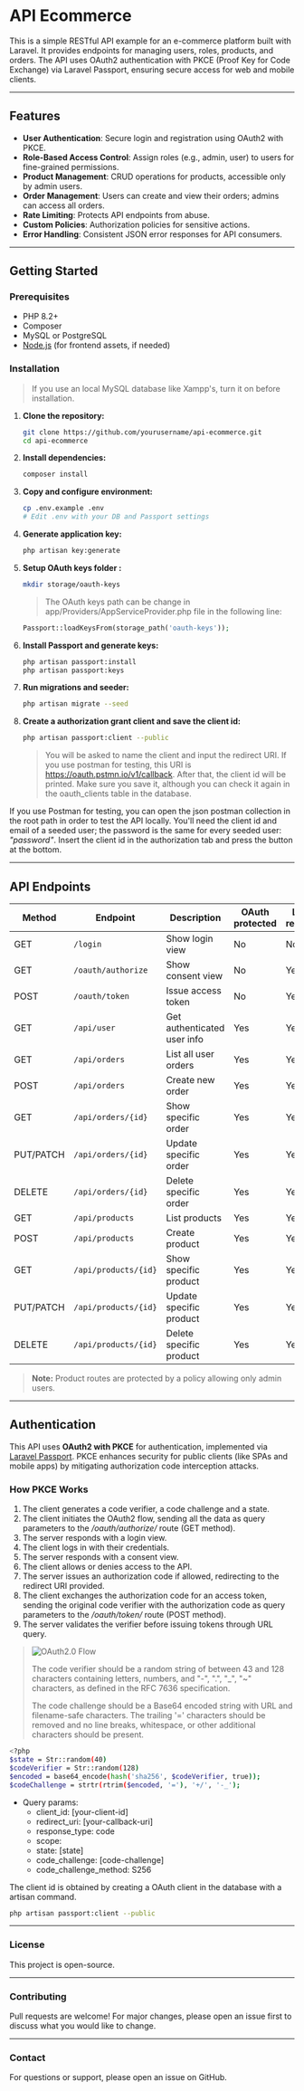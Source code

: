 # API Ecommerce

This is a simple RESTful API example for an e-commerce platform built with Laravel. It provides endpoints for managing users, roles, products, and orders. The API uses OAuth2 authentication with PKCE (Proof Key for Code Exchange) via Laravel Passport, ensuring secure access for web and mobile clients.

---

## Features

- **User Authentication**: Secure login and registration using OAuth2 with PKCE.
- **Role-Based Access Control**: Assign roles (e.g., admin, user) to users for fine-grained permissions.
- **Product Management**: CRUD operations for products, accessible only by admin users.
- **Order Management**: Users can create and view their orders; admins can access all orders.
- **Rate Limiting**: Protects API endpoints from abuse.
- **Custom Policies**: Authorization policies for sensitive actions.
- **Error Handling**: Consistent JSON error responses for API consumers.

---

## Getting Started

### Prerequisites

- PHP 8.2+
- Composer
- MySQL or PostgreSQL
- [Node.js](https://nodejs.org/) (for frontend assets, if needed)

### Installation

>If you use an local MySQL database like Xampp's, turn it on before installation.

1. **Clone the repository:**
   ```sh
   git clone https://github.com/yourusername/api-ecommerce.git
   cd api-ecommerce
   ```

2. **Install dependencies:**
   ```sh
   composer install
   ```

3. **Copy and configure environment:**
   ```sh
   cp .env.example .env
   # Edit .env with your DB and Passport settings
   ```

4. **Generate application key:**
   ```sh
   php artisan key:generate
   ```

5. **Setup OAuth keys folder :**
   ```sh
   mkdir storage/oauth-keys
   ```
   >The OAuth keys path can be change in app/Providers/AppServiceProvider.php file in the following line:
   ```php
   Passport::loadKeysFrom(storage_path('oauth-keys'));
   ```

6. **Install Passport and generate keys:**
   ```sh
   php artisan passport:install
   php artisan passport:keys
   ```
   
7. **Run migrations and seeder:**
   ```sh
   php artisan migrate --seed
   ```

8. **Create a authorization grant client and save the client id:**
   ```sh
   php artisan passport:client --public
   ```
   >You will be asked to name the client and input the redirect URI. If you use postman for testing, this URI is https://oauth.pstmn.io/v1/callback. 
   >After that, the client id will be printed. Make sure you save it, although you can check it again in the oauth_clients table in the database.
   
If you use Postman for testing, you can open the json postman collection in the root path in order to test the API locally. You'll need the client id and email of a seeded user; the password is the same for every seeded user: _"password"_. Insert the client id in the authorization tab and press the button at the bottom.
    
---

## API Endpoints

| Method | Endpoint            | Description                        | OAuth protected | Login required | Role         |
|--------|---------------------|------------------------------------|-----------------|----------------|--------------|
| GET    | `/login`            | Show login view                    | No              | No             | Any          |
| GET    | `/oauth/authorize`  | Show consent view                  | No              | Yes            | Any          |
| POST   | `/oauth/token`      | Issue access token                 | No              | Yes            | Any          |
| GET    | `/api/user`         | Get authenticated user info        | Yes             | Yes            | Any          |
| GET    | `/api/orders`       | List all user orders               | Yes             | Yes            | User/Admin   |
| POST   | `/api/orders`       | Create new order                   | Yes             | Yes            | User/Admin   |
| GET    | `/api/orders/{id}`  | Show specific order                | Yes             | Yes            | User/Admin   |
| PUT/PATCH | `/api/orders/{id}` | Update specific order            | Yes             | Yes            | User/Admin   |
| DELETE | `/api/orders/{id}`  | Delete specific order              | Yes             | Yes            | User/Admin   |
| GET    | `/api/products`     | List products                      | Yes             | Yes            | Admin only   |
| POST   | `/api/products`     | Create product                     | Yes             | Yes            | Admin only   |
| GET    | `/api/products/{id}` | Show specific product             | Yes             | Yes            | Admin only   |
| PUT/PATCH | `/api/products/{id}` | Update specific product        | Yes             | Yes            | Admin only   |
| DELETE | `/api/products/{id}`  | Delete specific product          | Yes             | Yes            | Admin only   |

> **Note:** Product routes are protected by a policy allowing only admin users.

---
    
## Authentication

This API uses **OAuth2 with PKCE** for authentication, implemented via [Laravel Passport](https://laravel.com/docs/12.x/passport#code-grant-pkce). PKCE enhances security for public clients (like SPAs and mobile apps) by mitigating authorization code interception attacks.

### How PKCE Works

1. The client generates a code verifier, a code challenge and a state.
2. The client initiates the OAuth2 flow, sending all the data as query parameters to the _/oauth/authorize/_ route (GET method).
3. The server responds with a login view.
4. The client logs in with their credentials.
5. The server responds with a consent view.
6. The client allows or denies access to the API.
8. The server issues an authorization code if allowed, redirecting to the redirect URI provided.
9. The client exchanges the authorization code for an access token, sending the original code verifier with the authorization code as query parameters to the _/oauth/token/_ route (POST method).
10. The server validates the verifier before issuing tokens through URL query.

>![OAuth2.0 Flow](https://github.com/user-attachments/assets/ba9a185a-7706-4872-bc5c-36dfe5f4eb69)
>
>The code verifier should be a random string of between 43 and 128 characters containing letters, numbers, and "-", ".", "_", "~" characters, as defined in the RFC 7636 specification.
>
>The code challenge should be a Base64 encoded string with URL and filename-safe characters. The trailing '=' characters should be removed and no line breaks, whitespace, or other additional characters should be present.

```sh
<?php
$state = Str::random(40)
$codeVerifier = Str::random(128)
$encoded = base64_encode(hash('sha256', $codeVerifier, true));
$codeChallenge = strtr(rtrim($encoded, '='), '+/', '-_');
```

- Query params:
    - client_id: [your-client-id]
    - redirect_uri: [your-callback-uri]
    - response_type: code
    - scope:
    - state: [state]
    - code_challenge: [code-challenge]
    - code_challenge_method: S256

The client id is obtained by creating a OAuth client in the database with a artisan command.
```sh
php artisan passport:client --public
```

---

### License

This project is open-source.

---

### Contributing

Pull requests are welcome! For major changes, please open an issue first to discuss what you would like to change.

---

### Contact

For questions or support, please open an issue on GitHub.

